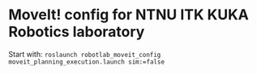 # MoveIt! config for NTNU ITK KUKA Robotics laboratory

Start with:
```roslaunch robotlab_moveit_config moveit_planning_execution.launch sim:=false```
